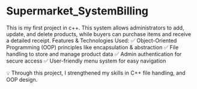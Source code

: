 # Supermarket_SystemBilling
This is my first project in c++.
This system allows administrators to add, update, and delete products, while buyers can purchase items and receive a detailed receipt.
 Features & Technologies Used:
✅ Object-Oriented Programming (OOP) principles like encapsulation & abstraction
✅ File handling to store and manage product data
✅ Admin authentication for secure access
✅ User-friendly menu system for easy navigation

💡 Through this project, I strengthened my skills in C++ file handling, and OOP design.
